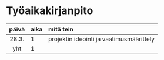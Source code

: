 # Työaikakirjanpito

| päivä | aika | mitä tein  |
| :----:|:-----| :-----|
| 28.3. | 1    | projektin ideointi ja vaatimusmäärittely |
| yht   | 1   | | 

